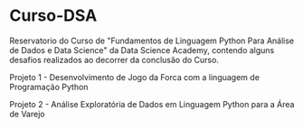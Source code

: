# Curso-DSA

Reservatorio do Curso de "Fundamentos de Linguagem Python Para Análise de Dados e Data Science" da Data Science Academy, contendo alguns desafios realizados ao decorrer da conclusão do Curso.

Projeto 1 - Desenvolvimento de Jogo da Forca com a linguagem de Programação Python

Projeto 2 - Análise Exploratória de Dados em Linguagem Python para a Área de Varejo
